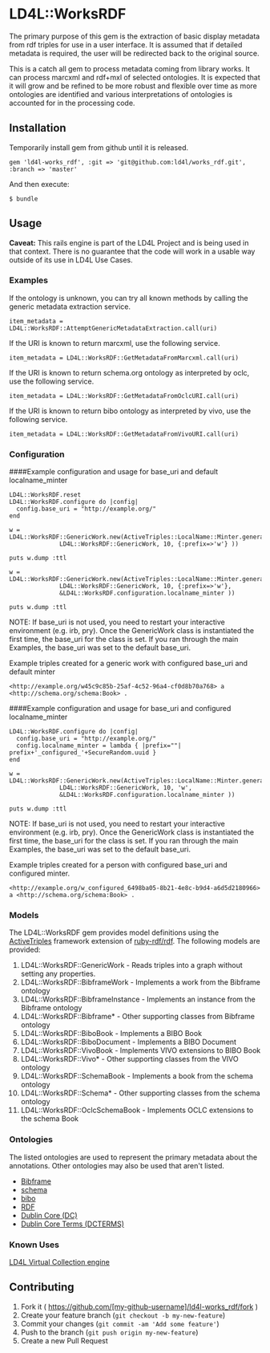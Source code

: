 # LD4L::WorksRDF

The primary purpose of this gem is the extraction of basic display metadata from rdf triples for use
in a user interface.  It is assumed that if detailed metadata is required, the user will be redirected 
back to the original source.

This is a catch all gem to process metadata coming from library works.  It can process marcxml and rdf+mxl 
of selected ontologies.  It is expected that it will grow and be refined to be more robust and flexible 
over time as more ontologies are identified and various interpretations of ontologies is accounted for in
the processing code.

## Installation


Temporarily install gem from github until it is released.

```
gem 'ld4l-works_rdf', :git => 'git@github.com:ld4l/works_rdf.git', :branch => 'master'
```

<!-- Add this line to your application's Gemfile: -->
<!--
```
gem 'ld4l-works_rdf'
```
-->

And then execute:

    $ bundle
<!--
Or install it yourself as:

    $ gem install ld4l-works_rdf
-->

## Usage

**Caveat:** This rails engine is part of the LD4L Project and is being used in that context.  There is no guarantee 
that the code will work in a usable way outside of its use in LD4L Use Cases.


### Examples

If the ontology is unknown, you can try all known methods by calling the generic metadata extraction service.
```
item_metadata = LD4L::WorksRDF::AttemptGenericMetadataExtraction.call(uri)
```

If the URI is known to return marcxml, use the following service.
```
item_metadata = LD4L::WorksRDF::GetMetadataFromMarcxml.call(uri)
```

If the URI is known to return schema.org ontology as interpreted by oclc, use the following service.
```
item_metadata = LD4L::WorksRDF::GetMetadataFromOclcURI.call(uri)
```

If the URI is known to return bibo ontology as interpreted by vivo, use the following service.
```
item_metadata = LD4L::WorksRDF::GetMetadataFromVivoURI.call(uri)
```

### Configuration

####Example configuration and usage for base_uri and default localname_minter
```
LD4L::WorksRDF.reset
LD4L::WorksRDF.configure do |config|
  config.base_uri = "http://example.org/"
end

w = LD4L::WorksRDF::GenericWork.new(ActiveTriples::LocalName::Minter.generate_local_name(
              LD4L::WorksRDF::GenericWork, 10, {:prefix=>'w'} ))

puts w.dump :ttl

w = LD4L::WorksRDF::GenericWork.new(ActiveTriples::LocalName::Minter.generate_local_name(
              LD4L::WorksRDF::GenericWork, 10, {:prefix=>'w'},
              &LD4L::WorksRDF.configuration.localname_minter ))

puts w.dump :ttl
```
NOTE: If base_uri is not used, you need to restart your interactive environment (e.g. irb, pry).  Once the 
  GenericWork class is instantiated the first time, the base_uri for the class is set.  If you ran
  through the main Examples, the base_uri was set to the default base_uri.


Example triples created for a generic work with configured base_uri and default minter
```
<http://example.org/w45c9c85b-25af-4c52-96a4-cf0d8b70a768> a <http://schema.org/schema:Book> .
```

####Example configuration and usage for base_uri and configured localname_minter
```
LD4L::WorksRDF.configure do |config|
  config.base_uri = "http://example.org/"
  config.localname_minter = lambda { |prefix=""| prefix+'_configured_'+SecureRandom.uuid }
end

w = LD4L::WorksRDF::GenericWork.new(ActiveTriples::LocalName::Minter.generate_local_name(
              LD4L::WorksRDF::GenericWork, 10, 'w',
              &LD4L::WorksRDF.configuration.localname_minter ))

puts w.dump :ttl
```
NOTE: If base_uri is not used, you need to restart your interactive environment (e.g. irb, pry).  Once the 
  GenericWork class is instantiated the first time, the base_uri for the class is set.  If you ran
  through the main Examples, the base_uri was set to the default base_uri.


Example triples created for a person with configured base_uri and configured minter.
```
<http://example.org/w_configured_6498ba05-8b21-4e8c-b9d4-a6d5d2180966> a <http://schema.org/schema:Book> .
```

### Models

The LD4L::WorksRDF gem provides model definitions using the 
[ActiveTriples](https://github.com/ActiveTriples/ActiveTriples) framework extension of 
[ruby-rdf/rdf](https://github.com/ruby-rdf/rdf).  The following models are provided:

1. LD4L::WorksRDF::GenericWork - Reads triples into a graph without setting any properties.
1. LD4L::WorksRDF::BibframeWork - Implements a work from the Bibframe ontology
1. LD4L::WorksRDF::BibframeInstance - Implements an instance from the Bibframe ontology
1. LD4L::WorksRDF::Bibframe* - Other supporting classes from Bibframe ontology
1. LD4L::WorksRDF::BiboBook - Implements a BIBO Book
1. LD4L::WorksRDF::BiboDocument - Implements a BIBO Document
1. LD4L::WorksRDF::VivoBook - Implements VIVO extensions to BIBO Book
1. LD4L::WorksRDF::Vivo* - Other supporting classes from the VIVO ontology
1. LD4L::WorksRDF::SchemaBook - Implements a book from the schema ontology
1. LD4L::WorksRDF::Schema* - Other supporting classes from the schema ontology
1. LD4L::WorksRDF::OclcSchemaBook - Implements OCLC extensions to the schema Book

### Ontologies

The listed ontologies are used to represent the primary metadata about the annotations.
Other ontologies may also be used that aren't listed.
 
* [Bibframe](http://www.loc.gov/bibframe/)
* [schema](schema.org)
* [bibo](http://bibliontology.com/bibo/bibo.php#)
* [RDF](http://www.w3.org/TR/rdf-syntax-grammar/)
* [Dublin Core (DC)](http://dublincore.org/documents/dces/)
* [Dublin Core Terms (DCTERMS)](http://dublincore.org/documents/dcmi-terms/)


### Known Uses

[LD4L Virtual Collection engine](https://github.com/ld4l/ld4l_virtual_collection)

## Contributing

1. Fork it ( https://github.com/[my-github-username]/ld4l-works_rdf/fork )
2. Create your feature branch (`git checkout -b my-new-feature`)
3. Commit your changes (`git commit -am 'Add some feature'`)
4. Push to the branch (`git push origin my-new-feature`)
5. Create a new Pull Request
